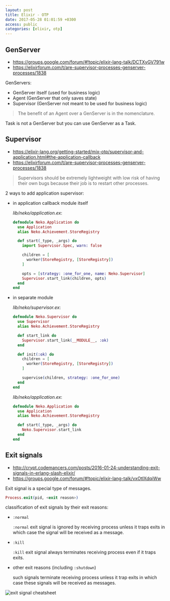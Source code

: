 ```yaml
---
layout: post
title: Elixir - OTP
date: 2017-05-28 01:01:59 +0300
access: public
categories: [elixir, otp]
---
```


<!-- more -->

## GenServer

- <https://groups.google.com/forum/#!topic/elixir-lang-talk/DCTXyGV791w>
- <https://elixirforum.com/t/are-supervisor-processes-genserver-processes/1838>

GenServers:

- GenServer itself (used for business logic)
- Agent (GenServer that only saves state)
- Supervisor (GenServer not meant to be used for business logic)

> The benefit of an Agent over a GenServer is in the nomenclature.

Task is not a GenServer but you can use GenServer as a Task.

## Supervisor

- <https://elixir-lang.org/getting-started/mix-otp/supervisor-and-application.html#the-application-callback>
- <https://elixirforum.com/t/are-supervisor-processes-genserver-processes/1838>

> Supervisors should be extremely lightweight with low risk of having
> their own bugs because their job is to restart other processes.

2 ways to add application supervisor:

- in application callback module itself

  _lib/neko/application.ex_:

  ```elixir
  defmodule Neko.Application do
    use Application
    alias Neko.Achievement.StoreRegistry

    def start(_type, _args) do
      import Supervisor.Spec, warn: false

      children = [
        worker(StoreRegistry, [StoreRegistry])
      ]

      opts = [strategy: :one_for_one, name: Neko.Supervisor]
      Supervisor.start_link(children, opts)
    end
  end
  ```

- in separate module

  _lib/neko/supervisor.ex_:

  ```elixir
  defmodule Neko.Supervisor do
    use Supervisor
    alias Neko.Achievement.StoreRegistry

    def start_link do
      Supervisor.start_link(__MODULE__, :ok)
    end

    def init(:ok) do
      children = [
        worker(StoreRegistry, [StoreRegistry])
      ]

      supervise(children, strategy: :one_for_one)
    end
  end
  ```

  _lib/neko/application.ex_:

  ```elixir
  defmodule Neko.Application do
    use Application
    alias Neko.Achievement.StoreRegistry

    def start(_type, _args) do
      Neko.Supervisor.start_link
    end
  end
  ```

## Exit signals

- <http://crypt.codemancers.com/posts/2016-01-24-understanding-exit-signals-in-erlang-slash-elixir/>
- <https://groups.google.com/forum/#!topic/elixir-lang-talk/vxOtIXdqiWw>

Exit signal is a special type of messages.

```elixir
Process.exit(pid, <exit reason>)
```

classification of exit signals by their exit reasons:

- `:normal`

  `:normal` exit signal is ignored by receiving process unless it
  traps exits in which case the signal will be received as a message.

- `:kill`

  `:kill` exit signal always terminates receiving process even if it traps exits.

- other exit reasons (including `:shutdown`)

  such signals terminate receiving process unless it trap exits
  in which case these signals will be received as messages.

![exit signal cheatsheet](http://crypt.codemancers.com/assets/images/elixir_processes/elixir_exit_signal_cheatsheet-6f1371dea9066489fe5a287abc81d460c2c85785c32efbbb65a5837bb98d635f.png)
